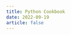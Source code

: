 ```yaml
---
title: Python Cookbook
date: 2022-09-19
article: false
---
```


<PDF url="https://www.deadly-exception.icu:7779/pdf/python/Python%20Cookbook.pdf" height="880px"/>
